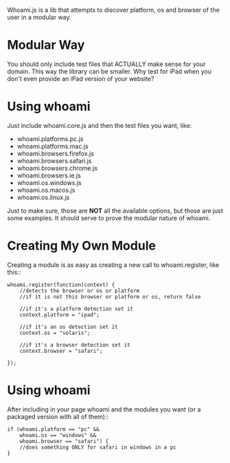 Whoami.js is a lib that attempts to discover platform, os and browser of the
user in a modular way.

Modular Way
===========

You should only include test files that ACTUALLY make sense for your domain.
This way the library can be smaller. Why test for iPad when you don't even
provide an iPad version of your website?

Using whoami
============

Just include whoami.core.js and then the test files you want, like:

* whoami.platforms.pc.js
* whoami.platforms.mac.js
* whoami.browsers.firefox.js
* whoami.browsers.safari.js
* whoami.browsers.chrome.js
* whoami.browsers.ie.js
* whoami.os.windows.js
* whoami.os.macos.js
* whoami.os.linux.js

Just to make sure, those are **NOT** all the available options, but those are
just some examples. It should serve to prove the modular nature of whoami.

Creating My Own Module
======================

Creating a module is as easy as creating a new call to whoami.register, like
this::

    whoami.register(function(context) {
        //detects the browser or os or platform
        //if it is not this browser or platform or os, return false

        //if it's a platform detection set it
        context.platform = "ipad";

        //if it's an os detection set it
        context.os = "solaris";

        //if it's a browser detection set it
        context.browser = "safari";

    });

Using whoami
============

After including in your page whoami and the modules you want (or a packaged
version with all of them)::

    if (whoami.platform == "pc" && 
        whoami.os == "windows" && 
        whoami.browser == "safari") {
        //does something ONLY for safari in windows in a pc
    }

